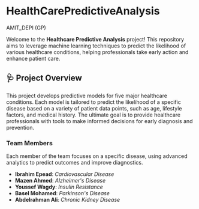 # HealthCarePredictiveAnalysis
AMIT_DEPI (GP)

Welcome to the **Healthcare Predictive Analysis** project! This repository aims to leverage machine learning techniques to predict the likelihood of various healthcare conditions, helping professionals take early action and enhance patient care.

## 🩺 **Project Overview**

This project develops predictive models for five major healthcare conditions. Each model is tailored to predict the likelihood of a specific disease based on a variety of patient data points, such as age, lifestyle factors, and medical history. The ultimate goal is to provide healthcare professionals with tools to make informed decisions for early diagnosis and prevention.

### **Team Members**  
Each member of the team focuses on a specific disease, using advanced analytics to predict outcomes and improve diagnostics.

- **Ibrahim Epead**: *Cardiovascular Disease*
- **Mazen Ahmed**: *Alzheimer's Disease*
- **Youssef Wagdy**: *Insulin Resistance*
- **Basel Mohamed**: *Parkinson's Disease*
- **Abdelrahman Ali**: *Chronic Kidney Disease*
